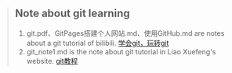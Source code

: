 > ## Note about git learning
> 1. git.pdf、GitPages搭建个人网站.md、使用GitHub.md are notes about a git tutorial of bilibili.  [学会git，玩转git](https://www.bilibili.com/video/BV1Xx411m7kn)
> 2. git_note1.md is the note about git tutorial in Liao Xuefeng's website.  [git教程](https://www.liaoxuefeng.com/wiki/896043488029600)
